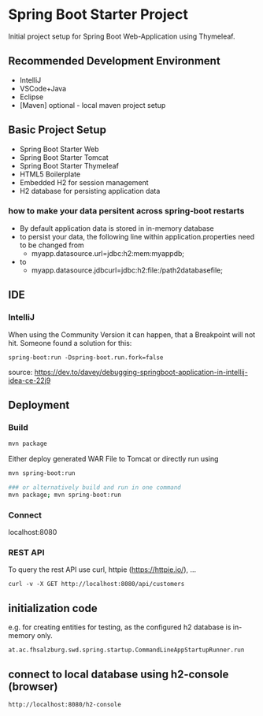 # Spring Boot Starter Project

Initial project setup for Spring Boot Web-Application using Thymeleaf.

## Recommended Development Environment

   * IntelliJ
   * VSCode+Java
   * Eclipse
   * [Maven] optional - local maven project setup


## Basic Project Setup

   * Spring Boot Starter Web
   * Spring Boot Starter Tomcat
   * Spring Boot Starter Thymeleaf
   * HTML5 Boilerplate
   * Embedded H2 for session management
   * H2 database for persisting application data

### how to make your data persitent across spring-boot restarts

   * By default application data is stored in in-memory database
   * to persist your data, the following line within application.properties need to be changed from
      * myapp.datasource.url=jdbc:h2:mem:myappdb;
   * to
      * myapp.datasource.jdbcurl=jdbc:h2:file:/path2databasefile;

## IDE
### IntelliJ
When using the Community Version it can happen, that a Breakpoint will not hit. Someone found a solution for this:


```spring-boot:run -Dspring-boot.run.fork=false```

source: https://dev.to/davey/debugging-springboot-application-in-intellij-idea-ce-22j9

## Deployment

### Build
```bash
mvn package
```

Either deploy generated WAR File to Tomcat or directly run using
```bash
mvn spring-boot:run

### or alternatively build and run in one command
mvn package; mvn spring-boot:run

```
### Connect
localhost:8080

### REST API
To query the rest API use curl, httpie (https://httpie.io/), ...

```
curl -v -X GET http://localhost:8080/api/customers
```

## initialization code
e.g. for creating entities for testing, as the configured h2 database is in-memory only.
```
at.ac.fhsalzburg.swd.spring.startup.CommandLineAppStartupRunner.run
```

## connect to local database using h2-console (browser)
```
http://localhost:8080/h2-console
```
